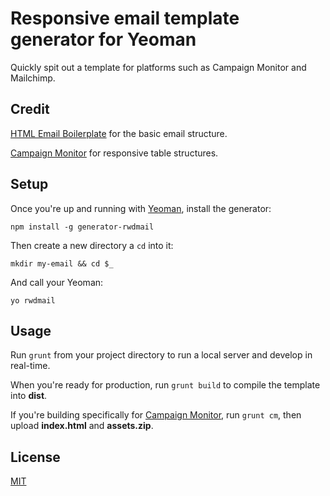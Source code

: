 # Responsive email template generator for Yeoman

Quickly spit out a template for platforms such as Campaign Monitor and Mailchimp.


## Credit

[HTML Email Boilerplate](http://htmlemailboilerplate.com/) for the basic email structure.

[Campaign Monitor](http://www.campaignmonitor.com/) for responsive table structures.

## Setup

Once you're up and running with [Yeoman](http://yeoman.io/), install the generator:

    npm install -g generator-rwdmail

Then create a new directory a `cd` into it:

    mkdir my-email && cd $_

And call your Yeoman:

	yo rwdmail

## Usage

Run `grunt` from your project directory to run a local server and develop in real-time.

When you're ready for production, run `grunt build` to compile the template into __dist__.

If you're building specifically for [Campaign Monitor](http://www.campaignmonitor.com/), run `grunt cm`, then upload __index.html__ and __assets.zip__.

## License

[MIT](http://opensource.org/licenses/MIT)
